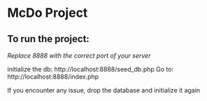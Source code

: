 # McDo Project

## To run the project:
*Replace 8888 with the correct port of your server*

initialize the db: http://localhost:8888/seed_db.php
Go to: http://localhost:8888/index.php

If you encounter any issue, drop the database and initialize it again
